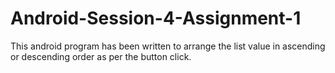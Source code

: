 # Android-Session-4-Assignment-1
This android program has been written to arrange the list value in ascending or descending order as per the button click.
